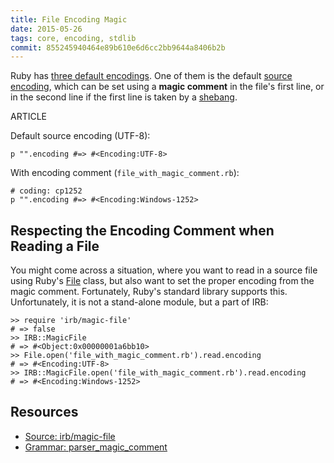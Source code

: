 ```yaml
---
title: File Encoding Magic
date: 2015-05-26
tags: core, encoding, stdlib
commit: 855245940464e89b610e6d6cc2bb9644a8406b2b
---
```


Ruby has [three default encodings](http://graysoftinc.com/character-encodings/ruby-19s-three-default-encodings). One of them is the default [source encoding](http://ruby-doc.org/core-2.3.1/Encoding.html#class-Encoding-label-Script+encoding), which can be set using a **magic comment** in the file's first line, or in the second line if the first line is taken by a [shebang](https://en.wikipedia.org/wiki/Shebang_%28Unix%29).

ARTICLE

Default source encoding (UTF-8):

    p "".encoding #=> #<Encoding:UTF-8>

With encoding comment (`file_with_magic_comment.rb`):

    # coding: cp1252
    p "".encoding #=> #<Encoding:Windows-1252>

## Respecting the Encoding Comment when Reading a File

You might come across a situation, where you want to read in a source file using Ruby's [File](http://ruby-doc.org/core-2.3.1/File.html) class, but also want to set the proper encoding from the magic comment. Fortunately, Ruby's standard library supports this. Unfortunately, it is not a stand-alone module, but a part of IRB:

    >> require 'irb/magic-file'
    # => false
    >> IRB::MagicFile
    # => #<Object:0x00000001a6bb10>
    >> File.open('file_with_magic_comment.rb').read.encoding
    # => #<Encoding:UTF-8>
    >> IRB::MagicFile.open('file_with_magic_comment.rb').read.encoding
    # => #<Encoding:Windows-1252>

## Resources

- [Source: irb/magic-file](https://github.com/ruby/ruby/blob/trunk/lib/irb/magic-file.rb)
- [Grammar: parser_magic_comment](https://github.com/ruby/ruby/blob/ruby_2_2/parse.y#L6980)